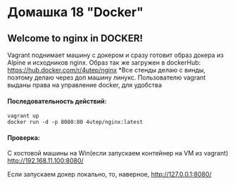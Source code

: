 # Домашка 18 "Docker"
## Welcome to nginx in DOCKER!

Vagrant поднимает машину с докером и сразу готовит образ докера из Alpine и исходников nginx. Образ так же загружен в dockerHub: https://hub.docker.com/r/4utep/nginx
*Все стенды делаю с винды, поэтому делаю через доп машину линукс.
Пользователю vagrant выданы права на управление docker, для удобства

#### Последовательность действий:
    
    vagrant up
    docker run -d -p 8080:80 4utep/nginx:latest
    
#### Проверка:
    
С хостовой машины на Win(если запускаем контейнер на VM из vagrant) http://192.168.11.100:8080/  

Если запускаем докер локально, то, наверное, http://127.0.0.1:8080/
  